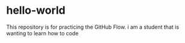 # hello-world
This repository is for practicing the GitHub Flow.
i am a student that is wanting to learn how to code
